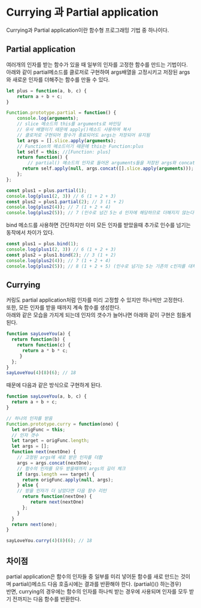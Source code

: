 # Currying 과 Partial application

Currying과 Partial application이란 함수형 프로그래밍 기법 중 하나이다.
## Partial application
여러개의 인자를 받는 함수가 있을 때 일부의 인자를 고정한 함수를 만드는 기법이다.<br/>
아래와 같이 partial메소드를 클로저로 구현하여 args배열을 고정시키고 저장된 args와 새로운 인자를 더해주는 함수를 만들 수 있다.
```js
let plus = function(a, b, c) {
    return a + b + c;
}

Function.prototype.partial = function() {
    console.log(arguments);
    // slice 메소드의 this를 arguments로 바인딩
    // 유사 배열이기 때문에 apply()메소드 사용하여 복사
    // 클로저로 구현되어 함수가 종료되어도 args는 저장되어 유지됨
    let args = [].slice.apply(arguments);
    // Function의 메소드이기 때문에 this는 Function:plus
    let self = this; //[Function: plus]
    return function() {
        // partial() 메소드의 인자로 들어온 arguments들을 저장된 args와 concat함
      return self.apply(null, args.concat([].slice.apply(arguments)));
    };
};

const plus1 = plus.partial(1);
console.log(plus1(2, 3)) // 6 (1 + 2 + 3)
const plus2 = plus1.partial(2); // 3 (1 + 2)
console.log(plus2(4)); // 7 (1 + 2 + 4)
console.log(plus2(5)); // 7 (인수로 넘긴 5는 d 인자에 해당하므로 더해지지 않는다. )
```


bind 메소드를 사용하면 간단하지만 이미 모든 인자를 받았을때 추가로 인수를 넘기는 동작에서 차이가 있다.<br/>
```js
const plus1 = plus.bind(1);
console.log(plus1(2, 3)) // 6 (1 + 2 + 3)
const plus2 = plus1.bind(2); // 3 (1 + 2)
console.log(plus2(4)); // 7 (1 + 2 + 4)
console.log(plus2(5)); // 8 (1 + 2 + 5) (인수로 넘기는 5는 기존의 c인자를 대체한다.)
```

## Currying

커링도 partial application처럼 인자를 미리 고정할 수 있지만 하나씩만 고정한다.<br/>
또한, 모든 인자를 받을 때까지 계속 함수를 생성한다.<br/>
아래와 같은 모습을 가지게 되는데 인자의 갯수가 늘어나면 아래와 같이 구현은 힘들게 된다.<br/>

```js
function sayLoveYou(a) {
  return function(b) {
    return function(c) {
      return a * b * c;
     }
  };
}
sayLoveYou(4)(8)(6); // 18
```

때문에 다음과 같은 방식으로 구현하게 된다.
```js
function sayLoveYou(a, b, c) {
  return a + b + c;
}

// 하나의 인자를 받음
Function.prototype.curry = function(one) {
  let origFunc = this;
  // 인자 갯수
  let target = origFunc.length;
  let args = [];
  function next(nextOne) {
    // 고정된 args에 새로 받은 인자를 더함
    args = args.concat(nextOne);
    // 함수의 인자를 모두 받을때까지 args의 길이 체크
    if (args.length === target) {
      return origFunc.apply(null, args);
    } else {
    // 받을 인자가 더 남았다면 다음 함수 리턴
      return function(nextOne) {
         return next(nextOne) 
      };
    }
  }
  return next(one);
}

sayLoveYou.curry(4)(8)(6); // 18
```

## 차이점
partial application은 함수의 인자들 중 일부를 미리 넣어둔 함수를 새로 만드는 것이며 partial()메소드 다음 호출시에는 결과를 반환해야 한다. (partial()() 하는경우)<br/>
반면, currying의 경우에는 함수의 인자를 하나씩 받는 경우에 사용되며 인자를 모두 받기 전까지는 다음 함수를 반환한다.
